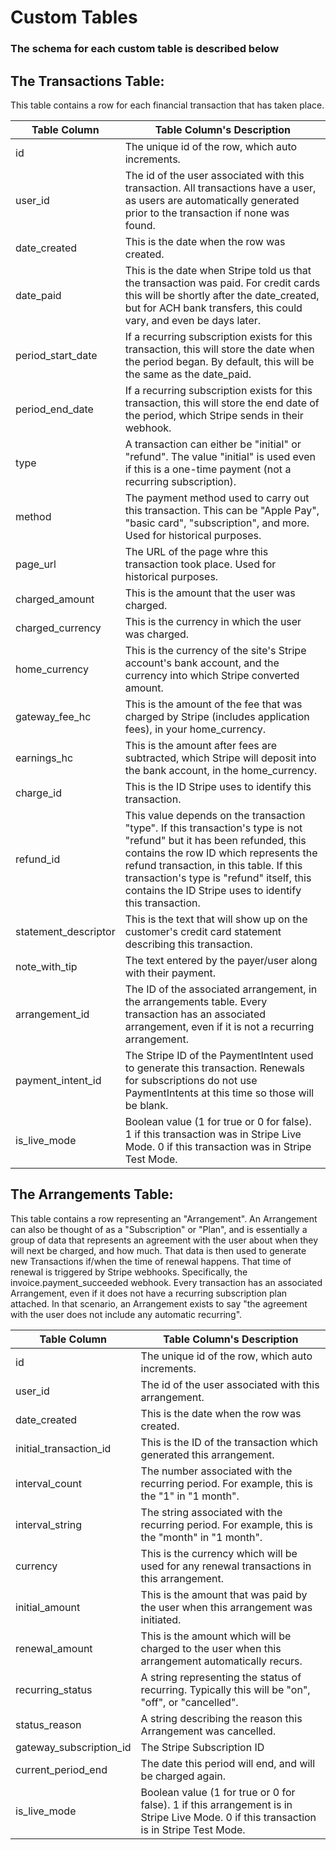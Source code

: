 # Custom Tables #

### The schema for each custom table is described below

## The Transactions Table:
This table contains a row for each financial transaction that has taken place.

| Table Column  | Table Column's Description |
| ------------- | ------------- |
| id  | The unique id of the row, which auto increments.  |
| user_id  | The id of the user associated with this transaction. All transactions have a user, as users are automatically generated prior to the transaction if none was found.  |
| date_created | This is the date when the row was created. |
| date_paid | This is the date when Stripe told us that the transaction was paid. For credit cards this will be shortly after the date_created, but for ACH bank transfers, this could vary, and even be days later. |
| period_start_date | If a recurring subscription exists for this transaction, this will store the date when the period began. By default, this will be the same as the date_paid. |
| period_end_date | If a recurring subscription exists for this transaction, this will store the end date of the period, which Stripe sends in their webhook. |
| type | A transaction can either be "initial" or "refund". The value "initial" is used even if this is a one-time payment (not a recurring subscription). |
| method | The payment method used to carry out this transaction. This can be "Apple Pay", "basic card", "subscription", and more. Used for historical purposes. |
| page_url | The URL of the page whre this transaction took place. Used for historical purposes. |
| charged_amount | This is the amount that the user was charged. |
| charged_currency | This is the currency in which the user was charged. |
| home_currency | This is the currency of the site's Stripe account's bank account, and the currency into which Stripe converted amount. |
| gateway_fee_hc | This is the amount of the fee that was charged by Stripe (includes application fees), in your home_currency. |
| earnings_hc | This is the amount after fees are subtracted, which Stripe will deposit into the bank account, in the home_currency. |
| charge_id | This is the ID Stripe uses to identify this transaction. |
| refund_id | This value depends on the transaction "type". If this transaction's type is not "refund" but it has been refunded, this contains the row ID which represents the refund transaction, in this table. If this transaction's type is "refund" itself, this contains the ID Stripe uses to identify this transaction. |
| statement_descriptor | This is the text that will show up on the customer's credit card statement describing this transaction. |
| note_with_tip | The text entered by the payer/user along with their payment. |
| arrangement_id | The ID of the associated arrangement, in the arrangements table. Every transaction has an associated arrangement, even if it is not a recurring arrangement. |
| payment_intent_id | The Stripe ID of the PaymentIntent used to generate this transaction. Renewals for subscriptions do not use PaymentIntents at this time so those will be blank. |
| is_live_mode | Boolean value (1 for true or 0 for false). 1 if this transaction was in Stripe Live Mode. 0 if this transaction was in Stripe Test Mode. |


## The Arrangements Table:
This table contains a row representing an "Arrangement". An Arrangement can also be thought of as a "Subscription" or "Plan", and is essentially a group of data that represents an agreement with the user about when they will next be charged, and how much. That data is then used to generate new Transactions if/when the time of renewal happens. That time of renewal is triggered by Stripe webhooks. Specifically, the invoice.payment_succeeded webhook. Every transaction has an associated Arrangement, even if it does not have a recurring subscription plan attached. In that scenario, an Arrangement exists to say "the agreement with the user does not include any automatic recurring".

| Table Column  | Table Column's Description |
| ------------- | ------------- |
| id  | The unique id of the row, which auto increments.  |
| user_id  | The id of the user associated with this arrangement. |
| date_created | This is the date when the row was created. |
| initial_transaction_id | This is the ID of the transaction which generated this arrangement. |
| interval_count | The number associated with the recurring period. For example, this is the "1" in "1 month". |
| interval_string | The string associated with the recurring period. For example, this is the "month" in "1 month". |
| currency | This is the currency which will be used for any renewal transactions in this arrangement. |
| initial_amount | This is the amount that was paid by the user when this arrangement was initiated. |
| renewal_amount | This is the amount which will be charged to the user when this arrangement automatically recurs. |
| recurring_status | A string representing the status of recurring. Typically this will be "on", "off", or "cancelled". |
| status_reason | A string describing the reason this Arrangement was cancelled. |
| gateway_subscription_id | The Stripe Subscription ID |
| current_period_end | The date this period will end, and will be charged again. |
| is_live_mode | Boolean value (1 for true or 0 for false). 1 if this arrangement is in Stripe Live Mode. 0 if this transaction is in Stripe Test Mode. |
